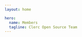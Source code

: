 ```yaml
---
layout: home

hero:
  name: Members
  tagline: Clerc Open Source Team
---
```


<script setup>
import { VPTeamMembers } from "vitepress/theme";

const members = [
	{
		avatar: "https://avatars.githubusercontent.com/u/58381667?v=4",
		name: "Ray",
		title: "Creator, Documentation",
		links: [
			{ icon: "github", link: "https://github.com/so1ve" },
			{ icon: "twitter", link: "https://twitter.com/so1v3" },
		],
	},
	{
		avatar: "https://avatars.githubusercontent.com/u/73536163?v=4",
		name: "Shizuku",
		title: "Documentation",
		links: [
			{ icon: "github", link: "https://github.com/ifshizuku" },
			{ icon: "twitter", link: "https://twitter.com/ifszk" },
		],
	},
];
</script>

<VPTeamMembers :members="members" />
